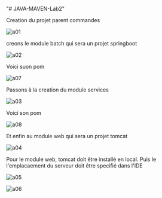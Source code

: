 "# JAVA-MAVEN-Lab2" 

Creation du projet parent commandes

![a01](https://github.com/user-attachments/assets/ebfecc20-1faa-4db7-90a7-08d91293fb94)

creons le module batch qui sera un projet springboot

![a02](https://github.com/user-attachments/assets/e460bf21-ffc1-4747-a97f-0cbbffe66f8b)

Voici suon pom

![a07](https://github.com/user-attachments/assets/6d84a630-13e8-42ab-9447-a8fb3cf8e390)


Passons à la creation du module services

![a03](https://github.com/user-attachments/assets/630cea17-46e9-47a2-9f52-bea21c1df78a)

Voici son pom

![a08](https://github.com/user-attachments/assets/ce2f31ed-60f2-4f16-8abf-f95c76fdc2e0)


Et enfin au module web qui sera un projet tomcat

![a04](https://github.com/user-attachments/assets/e827f7c3-7719-4606-9ac6-1701e46a50a8)

Pour le module web, tomcat doit être installé en local. Puis le l'emplacaement du serveur doit être specifié dans l'IDE

![a05](https://github.com/user-attachments/assets/83d0d04e-6985-429f-adc9-746360ffa633)


![a06](https://github.com/user-attachments/assets/1fc45528-4d7e-4a4b-b495-428057e6a1cf)




